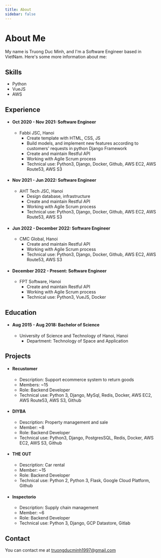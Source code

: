```yaml
---
title: About 
sidebar: false
---
```


# About Me

My name is Truong Duc Minh, and I'm a Software Engineer based in VietNam. Here's some more information about me:

## Skills

- Python 
- VueJS
- AWS

## Experience

- #### Oct 2020 - Nov 2021: Software Engineer
    - Fabbi JSC, Hanoi
        - Create template with HTML, CSS, JS
        - Build models, and implement new features according to customers' requests in python Django Framework
        - Create and maintain Restful API
        - Working with Agile Scrum process
        - Technical use: Python3, Django, Docker, Github, AWS EC2, AWS Route53, AWS S3

- #### Nov 2021 - Jun 2022: Software Engineer
    - AHT Tech JSC, Hanoi
        - Design database, infrastructure
        - Create and maintain Restful API
        - Working with Agile Scrum process
        - Technical use: Python3, Django, Docker, Github, AWS EC2, AWS Route53, AWS S3

- #### Jun 2022 - December 2022: Software Engineer
    - CMC Global, Hanoi
        - Create and maintain Restful API
        - Working with Agile Scrum process
        - Technical use: Python3, Django, Docker, Github, AWS EC2, AWS Route53, AWS S3

- #### December 2022 - Present: Software Engineer
    - FPT Software, Hanoi
        - Create and maintain Restful API
        - Working with Agile Scrum process
        - Technical use: Python3, VueJS, Docker 

## Education

- #### Aug 2015 - Aug 2018: Bachelor of Science
    - University of Science and Technology of Hanoi, Hanoi
        - Department: Technology of Space and Application

## Projects

- #### Recustomer
    - Description: Support ecommerce system to return goods
    - Members: ~15
    - Role: Backend Developer
    - Technical use: Python 3, Django, MySql, Redis, Docker, AWS EC2, AWS Route53, AWS S3, Github

- #### DIYBA
    - Description: Property management and sale
    - Member: ~8
    - Role: Backend Developer
    - Technical use: Python3, Django, PostgresSQL, Redis, Docker, AWS EC2, AWS S3, Github

- #### THE OUT
    - Description: Car rental
    - Member: ~15
    - Role: Backend Developer
    - Technical use: Python 2, Python 3, Flask, Google Cloud Platform, Github

- #### Inspectorio
    - Description: Supply chain management
    - Member: ~6
    - Role: Backend Developer
    - Technical use: Python 3, Django, GCP Datastore, Gitlab

## Contact

You can contact me at <truongducminh1997@gmail.com>